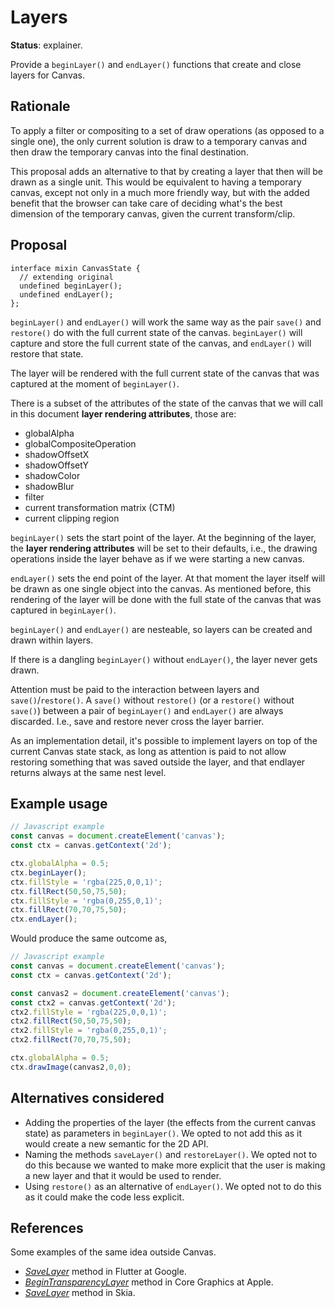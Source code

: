 Layers
======
**Status**: explainer.

Provide a `beginLayer()` and `endLayer()` functions that create and close layers for Canvas.


Rationale
---------

To apply a filter or compositing to a set of draw operations (as opposed to a single one), the only current solution is draw to a temporary canvas and then draw the temporary canvas into the final destination.

This proposal adds an alternative to that by creating a layer that then will be drawn as a single unit. This would be equivalent to having a
temporary canvas, except not only in a much more friendly way, but with the added benefit that the browser can take care of deciding what's the best dimension of the temporary canvas, given the current transform/clip.


Proposal
--------

```webidl
interface mixin CanvasState {
  // extending original
  undefined beginLayer();
  undefined endLayer();
};
```

`beginLayer()` and `endLayer()` will work the same way as the pair `save()` and `restore()` do with the full current state of the canvas. `beginLayer()` will capture and store the full current state of the canvas, and `endLayer()` will restore that state.

The layer will be rendered with the full current state of the canvas that was captured at the moment of `beginLayer()`.

There is a subset of the attributes of the state of the canvas that we will call in this document **layer rendering attributes**, those are:
- globalAlpha
- globalCompositeOperation
- shadowOffsetX
- shadowOffsetY
- shadowColor
- shadowBlur
- filter
- current transformation matrix (CTM)
- current clipping region

`beginLayer()` sets the start point of the layer. At the beginning of the layer, the **layer rendering attributes** will be set to their defaults, i.e., the drawing operations inside the layer behave as if we were starting a new canvas.

`endLayer()` sets the end point of the layer. At that moment the layer itself will be drawn as one single object into the canvas. As mentioned before, this rendering of the layer will be done with the full state of the canvas that was captured in `beginLayer()`.

`beginLayer()` and `endLayer()` are nesteable, so layers can be created and drawn within layers.

If there is a dangling `beginLayer()` without `endLayer()`, the layer never gets drawn.

Attention must be paid to the interaction between layers and `save()`/`restore()`. A `save()` without `restore()` (or a `restore()` without `save()`) between a pair of `beginLayer()` and `endLayer()` are always discarded. I.e., save and restore never cross the layer barrier.

As an implementation detail, it's possible to implement layers on top of the current Canvas state stack, as long as attention is paid to not allow restoring something that was saved outside the layer, and that endlayer returns always at the same nest level.



Example usage
-------------

```js
// Javascript example
const canvas = document.createElement('canvas');
const ctx = canvas.getContext('2d');

ctx.globalAlpha = 0.5; 
ctx.beginLayer();
ctx.fillStyle = 'rgba(225,0,0,1)';
ctx.fillRect(50,50,75,50);
ctx.fillStyle = 'rgba(0,255,0,1)';
ctx.fillRect(70,70,75,50);
ctx.endLayer();
```

Would produce the same outcome as,


```js
// Javascript example
const canvas = document.createElement('canvas');
const ctx = canvas.getContext('2d');

const canvas2 = document.createElement('canvas');
const ctx2 = canvas.getContext('2d');
ctx2.fillStyle = 'rgba(225,0,0,1)';
ctx2.fillRect(50,50,75,50);
ctx2.fillStyle = 'rgba(0,255,0,1)';
ctx2.fillRect(70,70,75,50);

ctx.globalAlpha = 0.5; 
ctx.drawImage(canvas2,0,0);
```

Alternatives considered
-----------------------

- Adding the properties of the layer (the effects from the current canvas state) as parameters in `beginLayer()`. We opted to not add this as it would create a new semantic for the 2D API.
- Naming the methods `saveLayer()` and `restoreLayer()`. We opted not to do this because we wanted to make more explicit that the user is making a new layer and that it would be used to render.
- Using `restore()` as an alternative of `endLayer()`. We opted not to do this as it could make the code less explicit.


References
----------

Some examples of the same idea outside Canvas.
- [*SaveLayer*](https://api.flutter.dev/flutter/dart-ui/Canvas/saveLayer.html) method in Flutter at Google.
- [*BeginTransparencyLayer*](https://developer.apple.com/documentation/coregraphics/cgcontext/1456011-begintransparencylayer) method in Core Graphics at Apple.
- [*SaveLayer*](https://api.skia.org/classSkCanvas.html) method in Skia.
